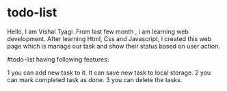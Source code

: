 # todo-list

Hello,
	I am Vishal Tyagi .From last few month , i am learning web development. After learning Html, Css and Javascript, i created this web page which is manage our task and show their status based on user action.


#todo-list having following features:

1 you can add new task to it. It can save new task to      local storage.
2 you can mark completed task as done.
3 you can delete the tasks.

